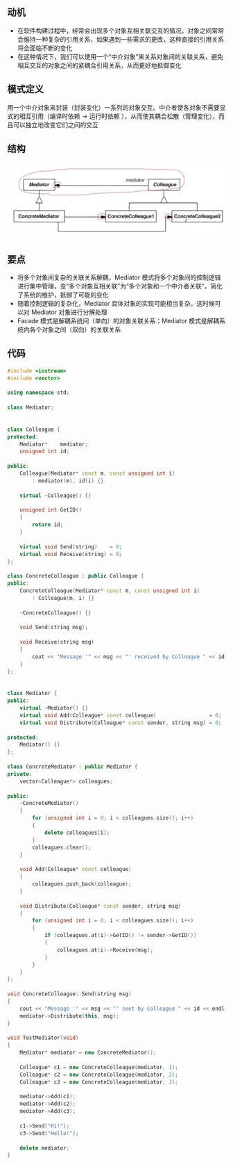 ## 动机
* 在软件构建过程中，经常会出现多个对象互相关联交互的情况，对象之间常常会维持一种复杂的引用关系，如果遇到一些需求的更改，这种直接的引用关系将会面临不断的变化
* 在这种情况下，我们可以使用一个“中介对象”来关系对象间的关联关系，避免相互交互的对象之间的紧耦合引用关系，从而更好地抵御变化

## 模式定义
用一个中介对象来封装（封装变化）一系列的对象交互。中介者使各对象不需要显式的相互引用（编译时依赖 -> 运行时依赖 ），从而使其耦合松散（管理变化），而且可以独立地改变它们之间的交互

## 结构

![在这里插入图片描述](./pics/%E4%B8%AD%E4%BB%8B%E6%A8%A1%E5%BC%8F.jpeg)

## 要点
* 将多个对象间复杂的关联关系解耦，Mediator 模式将多个对象间的控制逻辑进行集中管理，变“多个对象互相关联”为“多个对象和一个中介者关联”，简化了系统的维护，抵御了可能的变化
* 随着控制逻辑的复杂化，Mediator 具体对象的实现可能相当复杂。这时候可以对 Mediator 对象进行分解处理
* Facade 模式是解耦系统间（单向）的对象关联关系；Mediator 模式是解耦系统内各个对象之间（双向）的关联关系

## 代码

```cpp
#include <iostream>
#include <vector>

using namespace std;

class Mediator;


class Colleague {
protected:
    Mediator*    mediator;
    unsigned int id;

public:
    Colleague(Mediator* const m, const unsigned int i)
        : mediator(m), id(i) {}

    virtual ~Colleague() {}

    unsigned int GetID()
    {
        return id;
    }

    virtual void Send(string)    = 0;
    virtual void Receive(string) = 0;
};

class ConcreteColleague : public Colleague {
public:
    ConcreteColleague(Mediator* const m, const unsigned int i)
        : Colleague(m, i) {}

    ~ConcreteColleague() {}

    void Send(string msg);

    void Receive(string msg)
    {
        cout << "Message '" << msg << "' received by Colleague " << id << endl;
    }
};


class Mediator {
public:
    virtual ~Mediator() {}
    virtual void Add(Colleague* const colleague)                 = 0;
    virtual void Distribute(Colleague* const sender, string msg) = 0;

protected:
    Mediator() {}
};

class ConcreteMediator : public Mediator {
private:
    vector<Colleague*> colleagues;

public:
    ~ConcreteMediator()
    {
        for (unsigned int i = 0; i < colleagues.size(); i++)
        {
            delete colleagues[i];
        }
        colleagues.clear();
    }

    void Add(Colleague* const colleague)
    {
        colleagues.push_back(colleague);
    }

    void Distribute(Colleague* const sender, string msg)
    {
        for (unsigned int i = 0; i < colleagues.size(); i++)
        {
            if (colleagues.at(i)->GetID() != sender->GetID())
            {
                colleagues.at(i)->Receive(msg);
            }
        }
    }
};

void ConcreteColleague::Send(string msg)
{
    cout << "Message '" << msg << "' sent by Colleague " << id << endl;
    mediator->Distribute(this, msg);
}

void TestMediator(void)
{
    Mediator* mediator = new ConcreteMediator();

    Colleague* c1 = new ConcreteColleague(mediator, 1);
    Colleague* c2 = new ConcreteColleague(mediator, 2);
    Colleague* c3 = new ConcreteColleague(mediator, 3);

    mediator->Add(c1);
    mediator->Add(c2);
    mediator->Add(c3);

    c1->Send("Hi!");
    c3->Send("Hello!");

    delete mediator;
}
```
